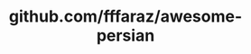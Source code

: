 ---
layout: post
title: github.com/fffaraz/awesome-persian
categories: link
tags: [انگلیسی, برنامه‌نویسی]
---